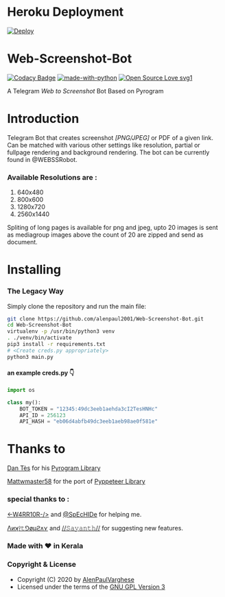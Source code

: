 # Heroku Deployment
[![Deploy](https://herokucdn.com/deploy/button.svg)](https://heroku.com/deploy)

# Web-Screenshot-Bot
[![Codacy Badge](https://api.codacy.com/project/badge/Grade/14e4b6f385a44aa9b35602e3ff52a668)](https://app.codacy.com/manual/alenpaul2001/Web-Screenshot-Bot?utm_source=github.com&utm_medium=referral&utm_content=alenpaul2001/Web-Screenshot-Bot&utm_campaign=Badge_Grade_Dashboard)
[![made-with-python](https://img.shields.io/badge/Made%20with-Python-1f425f.svg)](https://www.python.org/) [![Open Source Love svg1](https://badges.frapsoft.com/os/v1/open-source.svg?v=103)](https://github.com/ellerbrock/open-source-badges/)

A Telegram _Web to Screenshot_ Bot Based on Pyrogram
# Introduction

Telegram Bot that creates screenshot _[PNG/JPEG]_ or PDF of a given link. Can be matched with various other settings like resolution, partial or fullpage rendering and background rendering. The bot can be currently found in @WEBSSRobot.

### Available Resolutions are :

1. 640x480
2. 800x600
3. 1280x720
4. 2560x1440

Spliting of long pages is available for png and jpeg, upto 20 images is sent as mediagroup images above the count of 20 are zipped and send as document.

# Installing 

### <b>The Legacy Way</b>
Simply clone the repository and run the main file:

```sh
git clone https://github.com/alenpaul2001/Web-Screenshot-Bot.git
cd Web-Screenshot-Bot
virtualenv -p /usr/bin/python3 venv
. ./venv/bin/activate
pip3 install -r requirements.txt
# <Create creds.py appropriately>
python3 main.py
```
#### an example creds.py 👇
```py
import os

class my():
    BOT_TOKEN = "12345:49dc3eeb1aehda3cI2TesHNHc"
    API_ID = 256123
    API_HASH = "eb06d4abfb49dc3eeb1aeb98ae0f581e"
```


# Thanks to

[Dan Tès](https://telegram.dog/haskell) for his [Pyrogram Library](https://github.com/pyrogram/pyrogram)

[Mattwmaster58](https://github.com/Mattwmaster58) for the port of [Pyppeteer Library](https://github.com/pyppeteer/pyppeteer)

### special thanks to :

[<\-W4RR10R-/>](https://github.com/CW4RR10R) and [@SpEcHIDe](https://github.com/SpEcHiDe) for helping me.

[Λиʞ⫯𝚝⅁øμϩᴧ⋎](https://github.com/Ankit-Gourav) and 
[//𝚂𝚊𝚢𝚊𝚗𝚝𝚑//](https://github.com/SayanthD) for suggesting new features.

### Made with ❤️️ in Kerala
### Copyright & License 

* Copyright (C) 2020 by [AlenPaulVarghese](https://github.com/alenpaul2001)
* Licensed under the terms of the [GNU GPL Version 3](https://github.com/alenpaul2001/Web-Screenshot-Bot/blob/master/LICENSE)
